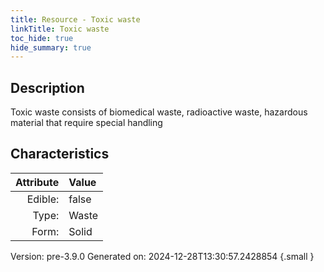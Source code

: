 ```yaml
---
title: Resource - Toxic waste
linkTitle: Toxic waste
toc_hide: true
hide_summary: true
---
```


## Description
Toxic waste consists of biomedical waste, radioactive waste, hazardous material that require special handling 

## Characteristics

| Attribute      | Value |
|--------:|:------|
|Edible:|false|
|Type:|Waste|
|Form:|Solid|
 



    

Version: pre-3.9.0 Generated on: 2024-12-28T13:30:57.2428854
{.small }
